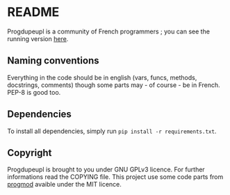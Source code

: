 # README

Progdupeupl is a community of French programmers ; you can see the running
version [here](http://progdupeu.pl/).

## Naming conventions

Everything in the code should be in english (vars, funcs, methods, docstrings,
comments) though some parts may - of course - be in French. PEP-8 is good too.

## Dependencies

To install all dependencies, simply run `pip install -r requirements.txt`.

## Copyright

Progdupeupl is brought to you under GNU GPLv3 licence. For further informations
read the COPYING file. This project use some code parts from
[progmod](http://progmod.org) avaible under the MIT licence.
